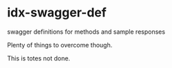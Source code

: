 # idx-swagger-def
swagger definitions for methods and sample responses

Plenty of things to overcome though.

This is totes not done.
